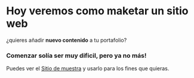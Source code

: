 # Hoy veremos como maketar un sitio web

¿quieres añadir **nuevo contenido** a tu portafolio?

### Comenzar solía ser muy dificil, pero ya no más!

Puedes ver el [Sitio de muestra](https://axk2.github.io/landing-page-ejemplo/ "Link Al Sitio De Muestra") y usarlo para los fines que quieras.